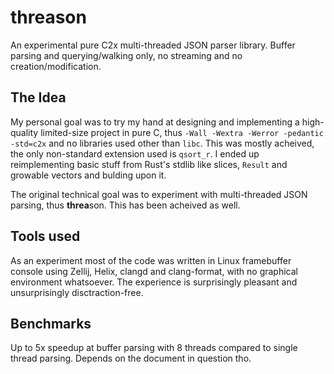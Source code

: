 # threason
An experimental pure C2x multi-threaded JSON parser library. 
Buffer parsing and querying/walking only, no streaming and no creation/modification.

## The Idea
My personal goal was to try my hand at designing and implementing a high-quality limited-size project in pure C, thus `-Wall -Wextra -Werror -pedantic -std=c2x` and no libraries used other than `libc`.
This was mostly acheived, the only non-standard extension used is `qsort_r`.
I ended up reimplementing basic stuff from Rust's stdlib like slices, `Result` and growable vectors and bulding upon it.

The original technical goal was to experiment with multi-threaded JSON parsing, thus **threa**son. 
This has been acheived as well.

## Tools used
As an experiment most of the code was written in Linux framebuffer console using Zellij, Helix, clangd and clang-format, with no graphical environment whatsoever.
The experience is surprisingly pleasant and unsurprisingly disctraction-free.

## Benchmarks
Up to 5x speedup at buffer parsing with 8 threads compared to single thread parsing.
Depends on the document in question tho.